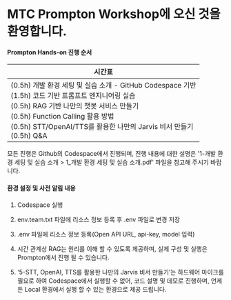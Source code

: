 # MTC Prompton Workshop에 오신 것을 환영합니다. 

#### Prompton Hands-on 진행 순서

| 시간표                                                       |
| ------------------------------------------------------------ |
| (0.5h)  개발 환경 세팅 및 실습 소개   - GitHub Codespace 기반<br />(1.5h)  코드 기반 프롬프트 엔지니어링 실습  <br />(0.5h)  RAG 기반 나만의 챗봇 서비스 만들기  <br />(0.5h)  Function Calling 활용 방법  <br />(0.5h)  STT/OpenAI/TTS를 활용한 나만의 Jarvis 비서 만들기   <br />(0.5h)  Q&A |

모든 진행은 Github의 Codespace에서 진행되며, 진행 내용에 대한 설명은 '1-개발 환경 세팅 및 실습 소개 > 1_개발 환경 세팅 및 실습 소개.pdf' 파일을 참고해 주시기 바랍니다. 



#### **환경 설정 및 사전 알림 내용**

1. Codespace 실행

2. env.team.txt 파일에 리소스 정보 등록 후 .env 파일로 변경 저장

3. .env 파일에 리소스 정보 등록(Open API URL, api-key, model 입력)

4. 시간 관계상 RAG는 원리를 이해 할 수 있도록 제공하며, 실제 구성 및 실행은 Prompton에서 진행 될 수 있습니다.  

5. ‘5-STT, OpenAI, TTS를 활용한 나만의 Jarvis 비서 만들기’는 하드웨어 마이크를 필요로 하여 Codespace에서 실행할 수 없어, 코드 설명 및 데모로 진행하며, 언제든 Local 환경에서 실행 할 수 있는 환경으로 제공 드립니다.   
